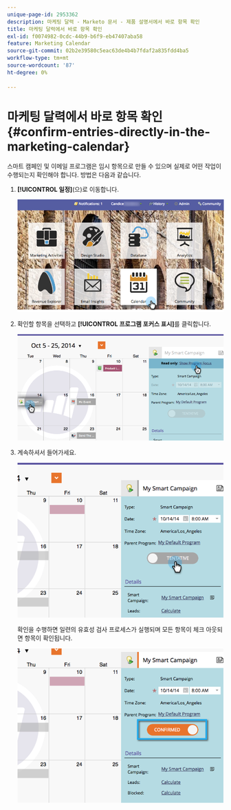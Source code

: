 ```yaml
---
unique-page-id: 2953362
description: 마케팅 달력 - Marketo 문서 - 제품 설명서에서 바로 항목 확인
title: 마케팅 달력에서 바로 항목 확인
exl-id: f0074982-0cdc-44b9-b6f9-eb47407aba58
feature: Marketing Calendar
source-git-commit: 02b2e39580c5eac63de4b4b7fdaf2a835fdd4ba5
workflow-type: tm+mt
source-wordcount: '87'
ht-degree: 0%

---
```


# 마케팅 달력에서 바로 항목 확인 {#confirm-entries-directly-in-the-marketing-calendar}

스마트 캠페인 및 이메일 프로그램은 임시 항목으로 만들 수 있으며 실제로 어떤 작업이 수행되는지 확인해야 합니다. 방법은 다음과 같습니다.

1. **[!UICONTROL 일정]**(으)로 이동합니다.

   ![](assets/2017-05-10-15-30-47-5.png)

1. 확인할 항목을 선택하고 **[!UICONTROL 프로그램 포커스 표시]**&#x200B;를 클릭합니다.

   ![](assets/image2014-10-20-13-3a22-3a15.png)

1. 계속하셔서 들어가세요.

   ![](assets/image2014-10-20-13-3a22-3a26.png)

   확인을 수행하면 일련의 유효성 검사 프로세스가 실행되며 모든 항목이 체크 아웃되면 항목이 확인됩니다.

   ![](assets/image2014-10-20-13-3a22-3a36.png)
